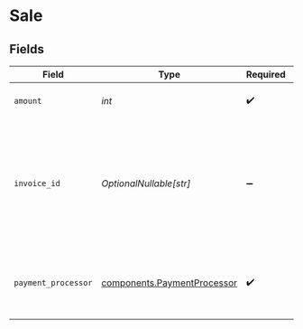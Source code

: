 # Sale


## Fields

| Field                                                                                                                      | Type                                                                                                                       | Required                                                                                                                   | Description                                                                                                                |
| -------------------------------------------------------------------------------------------------------------------------- | -------------------------------------------------------------------------------------------------------------------------- | -------------------------------------------------------------------------------------------------------------------------- | -------------------------------------------------------------------------------------------------------------------------- |
| `amount`                                                                                                                   | *int*                                                                                                                      | :heavy_check_mark:                                                                                                         | The amount of the sale in cents.                                                                                           |
| `invoice_id`                                                                                                               | *OptionalNullable[str]*                                                                                                    | :heavy_minus_sign:                                                                                                         | The invoice ID of the sale. Can be used as a idempotency key – only one sale event can be recorded for a given invoice ID. |
| `payment_processor`                                                                                                        | [components.PaymentProcessor](../../models/components/paymentprocessor.md)                                                 | :heavy_check_mark:                                                                                                         | The payment processor via which the sale was made.                                                                         |